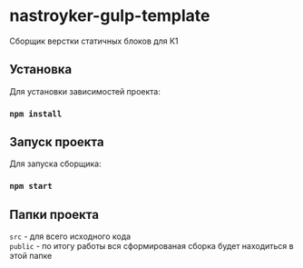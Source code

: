 # nastroyker-gulp-template
Сборщик верстки статичных блоков для К1

## Установка
Для установки зависимостей проекта: 
### `npm install`

## Запуск проекта
Для запуска сборщика:
### `npm start`

## Папки проекта
`src` - для всего исходного кода \
`public` - по итогу работы вся сформированая сборка будет находиться в этой папке
